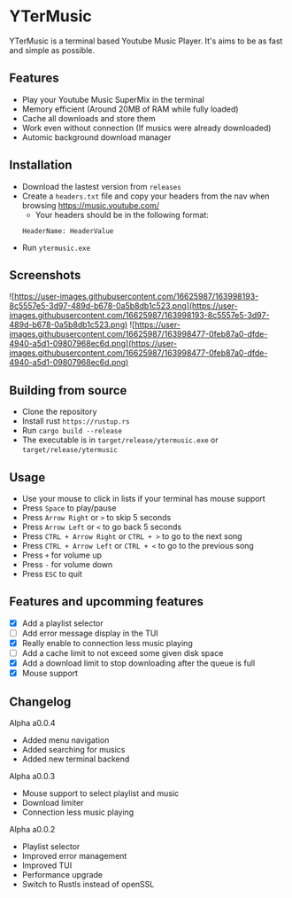# YTerMusic

YTerMusic is a terminal based Youtube Music Player.
It's aims to be as fast and simple as possible.

## Features

- Play your Youtube Music SuperMix in the terminal
- Memory efficient (Around 20MB of RAM while fully loaded)
- Cache all downloads and store them
- Work even without connection (If musics were already downloaded)
- Automic background download manager

## Installation

- Download the lastest version from `releases`
- Create a `headers.txt` file and copy your headers from the nav when browsing https://music.youtube.com/
  - Your headers should be in the following format:
  ```
  HeaderName: HeaderValue
  ```
- Run `ytermusic.exe`

## Screenshots

![https://user-images.githubusercontent.com/16625987/163998193-8c5557e5-3d97-489d-b678-0a5b8db1c523.png](https://user-images.githubusercontent.com/16625987/163998193-8c5557e5-3d97-489d-b678-0a5b8db1c523.png)
![https://user-images.githubusercontent.com/16625987/163998477-0feb87a0-dfde-4940-a5d1-09807968ec6d.png](https://user-images.githubusercontent.com/16625987/163998477-0feb87a0-dfde-4940-a5d1-09807968ec6d.png)

## Building from source

- Clone the repository
- Install rust `https://rustup.rs`
- Run `cargo build --release`
- The executable is in `target/release/ytermusic.exe` or `target/release/ytermusic`

## Usage

- Use your mouse to click in lists if your terminal has mouse support
- Press `Space` to play/pause
- Press `Arrow Right` or `>` to skip 5 seconds
- Press `Arrow Left` or `<` to go back 5 seconds
- Press `CTRL + Arrow Right` or `CTRL + >` to go to the next song
- Press `CTRL + Arrow Left` or `CTRL + <` to go to the previous song
- Press `+` for volume up
- Press `-` for volume down
- Press `ESC` to quit

## Features and upcomming features

- [x] Add a playlist selector
- [ ] Add error message display in the TUI
- [x] Really enable to connection less music playing
- [ ] Add a cache limit to not exceed some given disk space
- [x] Add a download limit to stop downloading after the queue is full
- [x] Mouse support

## Changelog

Alpha a0.0.4

- Added menu navigation
- Added searching for musics
- Added new terminal backend

Alpha a0.0.3

- Mouse support to select playlist and music
- Download limiter
- Connection less music playing

Alpha a0.0.2

- Playlist selector
- Improved error management
- Improved TUI
- Performance upgrade
- Switch to Rustls instead of openSSL
